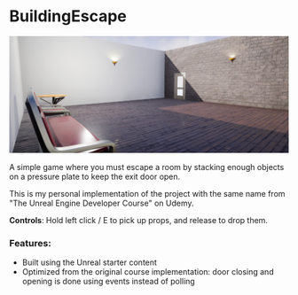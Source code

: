 # BuildingEscape

![](Saved\Screenshots\Windows\HighresScreenshot00000.png)

A simple game where you must escape a room by stacking enough objects on a pressure plate to keep the exit door open.

This is my personal implementation of the project with the same name from "The Unreal Engine Developer Course" on Udemy.

**Controls**: Hold left click / E to pick up props, and release to drop them.

### Features:
- Built using the Unreal starter content
- Optimized from the original course implementation: door closing and opening is done using events instead of polling
